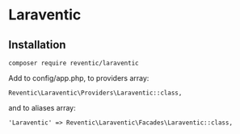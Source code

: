 # Laraventic

## Installation

```
composer require reventic/laraventic
```

Add to config/app.php, to providers array:

```
Reventic\Laraventic\Providers\Laraventic::class,
```

and to aliases array:

```
'Laraventic' => Reventic\Laraventic\Facades\Laraventic::class,
```